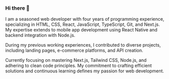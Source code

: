 ### Hi there 👋

I am a seasoned web developer with four years of programming experience, specializing in HTML, CSS, React, JavaScript, TypeScript, Git, and Next.js. My expertise extends to mobile app development using React Native and backend integration with Node.js.

During my previous working experiences, I contributed to diverse projects, including landing pages, e-commerce platforms, and API creation.

Currently focusing on mastering Next.js, Tailwind CSS, Node.js, and adhering to clean code principles. My commitment to crafting efficient solutions and continuous learning defines my passion for web development.


<!--
**CaiqueMorales20/CaiqueMorales20** is a ✨ _special_ ✨ repository because its `README.md` (this file) appears on your GitHub profile.

Here are some ideas to get you started:

- 🔭 I’m currently working on ...
- 🌱 I’m currently learning ...
- 👯 I’m looking to collaborate on ...
- 🤔 I’m looking for help with ...
- 💬 Ask me about ...
- 📫 How to reach me: ...
- 😄 Pronouns: ...
- ⚡ Fun fact: ...
-->
